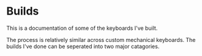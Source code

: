 # Builds

This is a documentation of some of the keyboards I've built.

The process is relatively similar across custom mechanical keyboards. The builds I've done can be seperated into two major catagories.